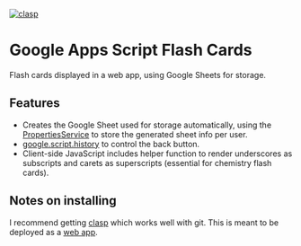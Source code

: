 [![clasp](https://img.shields.io/badge/built%20with-clasp-4285f4.svg)](https://github.com/google/clasp)
# Google Apps Script Flash Cards
Flash cards displayed in a web app, using Google Sheets for storage.

## Features
- Creates the Google Sheet used for storage automatically, using the [PropertiesService](https://developers.google.com/apps-script/reference/properties/properties-service)
to store the generated sheet info per user.
- [google.script.history](https://developers.google.com/apps-script/guides/html/reference/history)
to control the back button.
- Client-side JavaScript includes helper function to render underscores as subscripts
and carets as superscripts (essential for chemistry flash cards).

## Notes on installing
I recommend getting [clasp](https://github.com/google/clasp) which works well with git.
This is meant to be deployed as a [web app](https://developers.google.com/apps-script/guides/web).
